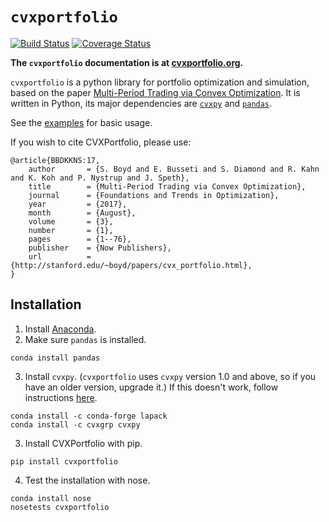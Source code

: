 `cvxportfolio`
=============
[![Build Status](https://travis-ci.org/cvxgrp/cvxportfolio.png?branch=master)](https://travis-ci.org/cvxgrp/cvxportfolio)
[![Coverage Status](https://coveralls.io/repos/github/cvxgrp/cvxportfolio/badge.svg?branch=master)](https://coveralls.io/github/cvxgrp/cvxportfolio?branch=master)

**The `cvxportfolio` documentation is at [cvxportfolio.org](http://www.cvxportfolio.org/).**

`cvxportfolio` is a python library for portfolio optimization and simulation,
based on the paper [Multi-Period Trading via Convex Optimization](https://web.stanford.edu/~boyd/papers/cvx_portfolio.html).
It is written in Python, its major dependencies are [`cvxpy`](https://github.com/cvxgrp/cvxpy)
and [`pandas`](https://github.com/pandas-dev/pandas).

See the [examples](https://github.com/cvxgrp/cvxportfolio/tree/master/examples) for basic usage.

If you wish to cite CVXPortfolio, please use:
```
@article{BBDKKNS:17,
    author       = {S. Boyd and E. Busseti and S. Diamond and R. Kahn and K. Koh and P. Nystrup and J. Speth},
    title        = {Multi-Period Trading via Convex Optimization},
    journal      = {Foundations and Trends in Optimization},
    year         = {2017},
    month        = {August},
    volume       = {3},
    number       = {1},
    pages        = {1--76},
    publisher    = {Now Publishers},
    url          = {http://stanford.edu/~boyd/papers/cvx_portfolio.html},
}
```

Installation
------------

1. Install [Anaconda](https://docs.continuum.io/anaconda/install).
2. Make sure `pandas` is installed.
```
conda install pandas
```
3. Install `cvxpy`. (`cvxportfolio` uses `cvxpy` version 1.0 and above, so if you have an older version, upgrade it.) If this doesn't work, follow instructions [here](http://www.cvxpy.org/install/index.html).
```
conda install -c conda-forge lapack
conda install -c cvxgrp cvxpy
```
3. Install CVXPortfolio with pip.
```
pip install cvxportfolio
```
4. Test the installation with nose.
```
conda install nose
nosetests cvxportfolio
```
